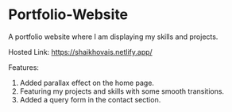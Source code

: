 # Portfolio-Website

A portfolio website where I am displaying my skills and projects.

Hosted Link: https://shaikhovais.netlify.app/

Features:
1) Added parallax effect on the home page.
2) Featuring my projects and skills with some smooth transitions.
3) Added a query form in the contact section.
